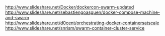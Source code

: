http://www.slideshare.net/Docker/dockercon-swarm-updated  
http://www.slideshare.net/sebastiengoasguen/docker-compose-machine-and-swarm   
http://www.slideshare.net/d0cent/orchestrating-docker-containersatscale  
http://www.slideshare.net/snrism/swarm-container-cluster-service  
